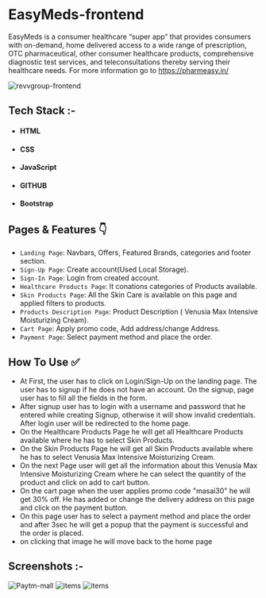 # EasyMeds-frontend

EasyMeds is a consumer healthcare “super app” that provides consumers with on-demand, home delivered access to a wide range of prescription, OTC pharmaceutical, other consumer healthcare products, comprehensive diagnostic test services, and teleconsultations thereby serving their healthcare needs.
For more information go to https://pharmeasy.in/ 


![ revvgroup-frontend](https://i.ibb.co/wrTXJhN/pharma.png)




## Tech Stack :- 

- #### HTML
- #### CSS 
- #### JavaScript
- #### GITHUB
- #### Bootstrap


## Pages & Features :point_down:


- `Landing Page`: Navbars, Offers, Featured Brands, categories and footer section.
- `Sign-Up Page`: Create account(Used Local Storage).
- `Sign-In Page`: Login from created account.
- `Healthcare Products Page`: It conations categories of Products available.
- `Skin Products Page`: All the Skin Care is available on this page and applied filters to products.
- `Products Description Page`: Product Description ( Venusia Max Intensive Moisturizing Cream).
- `Cart Page`: Apply promo code, Add address/change Address.
- `Payment Page`: Select payment method and place the order.


 
## How To Use ✅

- At First, the user has to click on Login/Sign-Up on the landing page. The user has to signup if he does not have an account. On the signup, page user has to fill all the fields in the form.
- After signup user has to login with a username and password that he entered while creating Signup, otherwise it will show invalid credentials. After login user will be redirected to the home page.
- On the Healthcare Products Page he will get all Healthcare Products available where he has to select Skin Products.
- On the Skin Products Page he will get all Skin Products available where he has to select Venusia Max Intensive Moisturizing Cream.
- On the next Page user will get all the information about this Venusia Max Intensive Moisturizing Cream where he can select the quantity of the product and click on add to cart button.
- On the cart page when the user applies promo code "masai30" he will get 30% off. He has added or change the delivery address on this page and click on the payment button.
- On this page user has to select a payment method and place the order and after 3sec he will get a popup that the payment is successful and the order is placed.
- on clicking that image he will move back to the home page




## Screenshots :- 
![Paytm-mall](https://i.ibb.co/wrTXJhN/pharma.png)
 ![items](https://i.ibb.co/2kVmZDj/skin.png)
  ![items](https://i.ibb.co/G9gRqFB/skin2.png)


